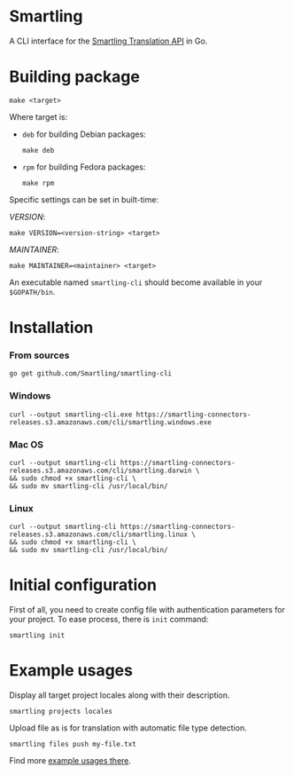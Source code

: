 # Smartling

A CLI interface for the [Smartling Translation API](https://help.smartling.com/v1.0/reference) in Go.

# Building package

```
make <target>
```

Where target is:

* `deb` for building Debian packages:
   ```
   make deb
   ```

* `rpm` for building Fedora packages:
   ```
   make rpm
   ```

Specific settings can be set in built-time:

*VERSION*:

```
make VERSION=<version-string> <target>
```

*MAINTAINER*:

```
make MAINTAINER=<maintainer> <target>
```

An executable named `smartling-cli` should become available in your
`$GOPATH/bin`.

# Installation

### From sources
```
go get github.com/Smartling/smartling-cli
```

### Windows
```
curl --output smartling-cli.exe https://smartling-connectors-releases.s3.amazonaws.com/cli/smartling.windows.exe
```
### Mac OS
```
curl --output smartling-cli https://smartling-connectors-releases.s3.amazonaws.com/cli/smartling.darwin \
&& sudo chmod +x smartling-cli \
&& sudo mv smartling-cli /usr/local/bin/
```
### Linux
```
curl --output smartling-cli https://smartling-connectors-releases.s3.amazonaws.com/cli/smartling.linux \
&& sudo chmod +x smartling-cli \
&& sudo mv smartling-cli /usr/local/bin/
```

# Initial configuration

First of all, you need to create config file with authentication parameters
for your project. To ease process, there is `init` command:

```
smartling init
```

# Example usages

Display all target project locales along with their description.
```
smartling projects locales
```

Upload file as is for translation with automatic file type detection.
```
smartling files push my-file.txt
```

Find more [example usages there](examples.md).

